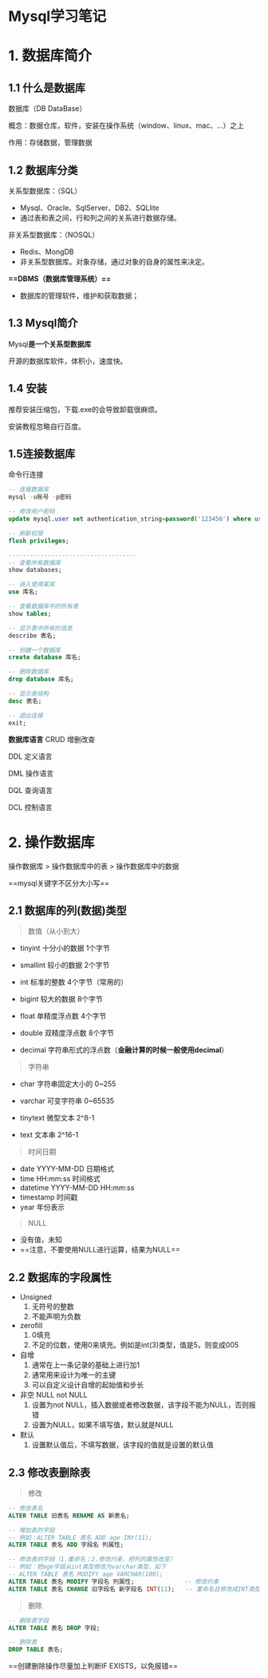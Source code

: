 # Mysql学习笔记

# 1. 数据库简介

## 1.1 什么是数据库

数据库（DB DataBase）

概念：数据仓库，软件，安装在操作系统（window、linux、mac、...）之上

作用：存储数据，管理数据



## 1.2  数据库分类

关系型数据库：（SQL）

- Mysql、Oracle、SqlServer、DB2、SQLlite
- 通过表和表之间，行和列之间的关系进行数据存储。

非关系型数据库：（NOSQL）

- Redis、MongDB
- 非关系型数据库。对象存储，通过对象的自身的属性来决定。



**==DBMS（数据库管理系统）==**

- 数据库的管理软件，维护和获取数据；



## 1.3 Mysql简介

Mysql**是一个关系型数据库**

开源的数据库软件，体积小，速度快。



## 1.4 安装

推荐安装压缩包，下载.exe的会导致卸载很麻烦。

安装教程忽略自行百度。



## 1.5连接数据库

命令行连接

```sql
-- 连接数据库
mysql -u账号 -p密码

-- 修改用户密码
update mysql.user set authentication_string=password('123456') where user='root' and Host = 'localhost';

-- 刷新权限
flush privileges; 

------------------------------------
-- 查看所有数据库
show databases;

-- 进入使用某库
use 库名;

-- 查看数据库中的所有表
show tables;

-- 显示表中所有的信息
describe 表名;

-- 创建一个数据库
create database 库名;

-- 删除数据库
drop database 库名;

-- 显示表结构
desc 表名;

-- 退出连接
exit;
```



**数据库语言** CRUD 增删改查

DDL	定义语言

DML	操作语言

DQL	查询语言

DCL	控制语言



# 2. 操作数据库

操作数据库 > 操作数据库中的表 > 操作数据库中的数据

==mysql关键字不区分大小写==

## 2.1 数据库的列(数据)类型



> 数值（从小到大）

- tinyint		 十分小的数据		1个字节 

- smallint      较小的数据            2个字节

- int                标准的整数            4个字节（常用的）
- bigint           较大的数据            8个字节
- float             单精度浮点数        4个字节

- double        双精度浮点数        8个字节
- decimal      字符串形式的浮点数（**金融计算的时候一般使用decimal**）

> 字符串

- char			字符串固定大小的 	0~255

- varchar       可变字符串                0~65535
-  tinytext      微型文本                    2^8-1
- text              文本串                        2^16-1

> 时间日期

- date			YYYY-MM-DD		日期格式		
- time            HH:mm:ss             时间格式
- datetime    YYYY-MM-DD HH:mm:ss
- timestamp 时间戳
- year             年份表示

> NULL

- 没有值，未知
- ==注意，不要使用NULL进行运算，结果为NULL==



## 2.2 数据库的字段属性

- Unsigned
  1. 无符号的整数
  2. 不能声明为负数
- zerofill
  1. 0填充
  2. 不足的位数，使用0来填充。例如是int(3)类型，值是5，则变成005
- 自增
  1. 通常在上一条记录的基础上进行加1
  2. 通常用来设计为唯一的主键
  3. 可以自定义设计自增的起始值和步长
- 非空 NULL not NULL
  1. 设置为not NULL，插入数据或者修改数据，该字段不能为NULL，否则报错
  2. 设置为NULL，如果不填写值，默认就是NULL
- 默认
  1. 设置默认值后，不填写数据，该字段的值就是设置的默认值



## 2.3 修改表删除表

> 修改

```sql
-- 修改表名
ALTER TABLE 旧表名 RENAME AS 新表名;

-- 增加表的字段
-- 例如：ALTER TABLE 表名 ADD age INt(11);
ALTER TABLE 表名 ADD 字段名 列属性;

-- 修改表的字段（1.重命名；2.修改约束，把列的属性改变）
-- 例如：把age字段从int类型修改为varchar类型，如下
-- ALTER TABLE 表名 MODIFY age VARCHAR(100);
ALTER TABLE 表名 MODIFY 字段名 列属性;              -- 修改约束
ALTER TABLE 表名 CHANGE 旧字段名 新字段名 INT(11);   -- 重命名且修改成INT类型

```

> 删除

```sql
-- 删除表字段
ALTER TABLE 表名 DROP 字段;

-- 删除表
DROP TABLE 表名;
```

==创建删除操作尽量加上判断IF EXISTS，以免报错==

